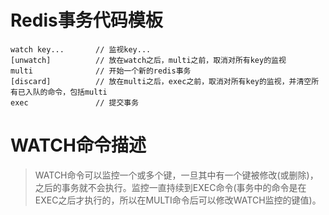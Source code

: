 # Redis事务代码模板
```
watch key...       // 监视key...
[unwatch]          // 放在watch之后，multi之前，取消对所有key的监视
multi              // 开始一个新的redis事务
[discard]          // 放在multi之后，exec之前，取消对所有key的监视，并清空所有已入队的命令，包括multi
exec               // 提交事务
```
# WATCH命令描述
>WATCH命令可以监控一个或多个键，一旦其中有一个键被修改(或删除)，之后的事务就不会执行。监控一直持续到EXEC命令(事务中的命令是在EXEC之后才执行的，所以在MULTI命令后可以修改WATCH监控的键值)。
>